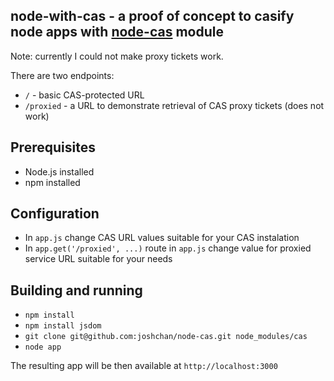 node-with-cas - a proof of concept to casify node apps with [node-cas](https://github.com/joshchan/node-cas) module
-------------------------------------------------------------------------------------------------------------------

Note: currently I could not make proxy tickets work.

There are two endpoints:

* `/` - basic CAS-protected URL
* `/proxied` - a URL to demonstrate retrieval of CAS proxy tickets (does not work)

## Prerequisites
* Node.js installed
* npm installed

## Configuration
* In `app.js` change CAS URL values suitable for your CAS instalation
* In `app.get('/proxied', ...)` route in `app.js` change value for proxied service URL suitable for your needs

## Building and running
* `npm install`
* `npm install jsdom`
* `git clone git@github.com:joshchan/node-cas.git node_modules/cas`
* `node app`

The resulting app will be then available at `http://localhost:3000` 